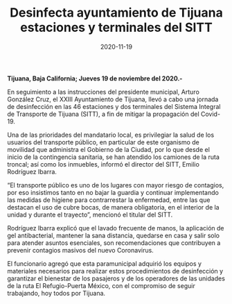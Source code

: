 ﻿---
layout: blog
title:  "Desinfecta ayuntamiento de Tijuana estaciones y terminales del SITT"
date:   2020-11-19
categories: tijuana
permalink: /:categories/:title:output_ext
image: /img/cnr/desinfecta-ayuntamiento-de-tijuana-estaciones-y-terminales.jpg
alt: "Desinfecta ayuntamiento de Tijuana estaciones y terminales del SITT"
autor: "CNR Noticias - Canal 73"
---


**Tijuana, Baja California;  Jueves 19 de noviembre del 2020.-**


En seguimiento a las instrucciones del presidente municipal, Arturo González Cruz, el XXIII Ayuntamiento de Tijuana, llevó a cabo una jornada de desinfección en las 46 estaciones y dos terminales del Sistema Integral de Transporte de Tijuana (SITT), a fin de mitigar la propagación del Covid-19.


Una de las prioridades del mandatario local, es privilegiar la salud de los usuarios del transporte público, en particular de este organismo de movilidad que administra el Gobierno de la Ciudad, por lo que desde el inicio de la contingencia sanitaria, se han atendido los camiones de la ruta troncal; así como los inmuebles, informó el director del SITT, Emilio Rodríguez Ibarra.


“El transporte público es uno de los lugares con mayor riesgo de contagios, por eso insistimos tanto en no bajar la guardia y continuar implementando las medidas de higiene para contrarrestar la enfermedad, entre las que destacan el uso de cubre bocas, de manera obligatoria, en el interior de la unidad y durante el trayecto”, mencionó el titular del SITT.


Rodríguez Ibarra explicó que el lavado frecuente de manos, la aplicación de gel antibacterial, mantener la sana distancia, quedarse en casa y salir solo para atender asuntos esenciales, son recomendaciones que contribuyen a prevenir contagios masivos del nuevo Coronavirus.


El funcionario agregó que esta paramunicipal adquirió los equipos y materiales necesarios para realizar estos procedimientos de desinfección y garantizar el bienestar de los pasajeros y de los operadores de las unidades de la ruta El Refugio-Puerta México, con el compromiso de seguir trabajando, hoy todos por Tijuana.